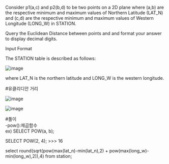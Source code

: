 Consider p1(a,c) and p2(b,d) to be two points on a 2D plane where (a,b) are the respective minimum and maximum values of Northern Latitude (LAT_N) and (c,d) are the respective minimum and maximum values of Western Longitude (LONG_W) in STATION.

Query the Euclidean Distance between points  and  and format your answer to display  decimal digits.

Input Format

The STATION table is described as follows:

![image](https://user-images.githubusercontent.com/38153316/158806846-1f3af011-9da5-4f0f-97b5-6263865da697.png)

where LAT_N is the northern latitude and LONG_W is the western longitude.

#유클리디안 거리

![image](https://user-images.githubusercontent.com/38153316/158806776-687adb89-3cab-4f4d-ba7d-39d8e21dbfb7.png)

![image](https://user-images.githubusercontent.com/38153316/158806808-07db61a6-1cb3-4e74-a90d-698735cd298e.png)

#풀이  
-pow():제곱함수  
 ex) SELECT POW(a, b);  
 
 SELECT POW(2, 4);  >>> 16  
 
 select round(sqrt(pow(max(lat_n)-min(lat_n),2) + pow(max(long_w)-min(long_w),2)),4) from station;
 

